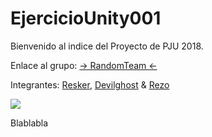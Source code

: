 # EjercicioUnity001

Bienvenido al indice del Proyecto de PJU 2018.

Enlace al grupo: [-> RandomTeam <-](grupo.md)

Integrantes:
[Resker](https://github.com/ReskerWolf/), [Devilghost](https://github.com/devilghost666/) & [Rezo](https://github.com/Rezo3/)

[![](https://i.imgflip.com/1wz809.jpg)](https://www.youtube.com/watch?v=kqcIVntQIzc)

Blablabla